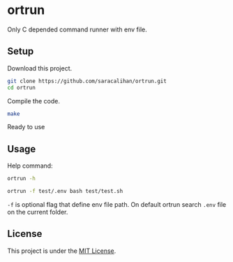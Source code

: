 # ortrun

Only C depended command runner with env file.

## Setup

Download this project.

```bash
git clone https://github.com/saracalihan/ortrun.git
cd ortrun
```

Compile the code.

```bash
make
```

Ready to use

## Usage

Help command:

```bash
ortrun -h
```

```bash
ortrun -f test/.env bash test/test.sh
```

`-f` is optional flag that define env file path. On default
ortrun search `.env` file on the current folder.

## License

This project is under the [MIT License](./LICENSE).

